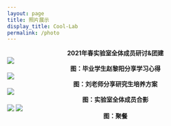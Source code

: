 ```yaml
---
layout: page
title: 照片展示
display_title: Cool-Lab
permalink: /photo
---
```


<center><strong>2021年春实验室全体成员研讨&团建</strong></center>
<img src="https://gitee.com/hpc-cool/github_pages/raw/master/imgs/sharezhao.png" align="center" />
<center><strong>图：毕业学生赵黎阳分享学习心得</strong></center>
<img src="https://gitee.com/hpc-cool/github_pages/raw/master/imgs/shareliu.png" align="center" />
<center><strong>图：刘老师分享研究生培养方案</strong></center>
<img src="https://gitee.com/hpc-cool/github_pages/raw/master/imgs/heyin.jpg" align="center" />

<center><strong>图：实验室全体成员合影</strong></center>
<img src="https://gitee.com/hpc-cool/github_pages/raw/master/imgs/jucan1.jpg" align="center" />
<img src="https://gitee.com/hpc-cool/github_pages/raw/master/imgs/jucan2.jpg" align="center" />

<center><strong>图：聚餐</strong></center>
